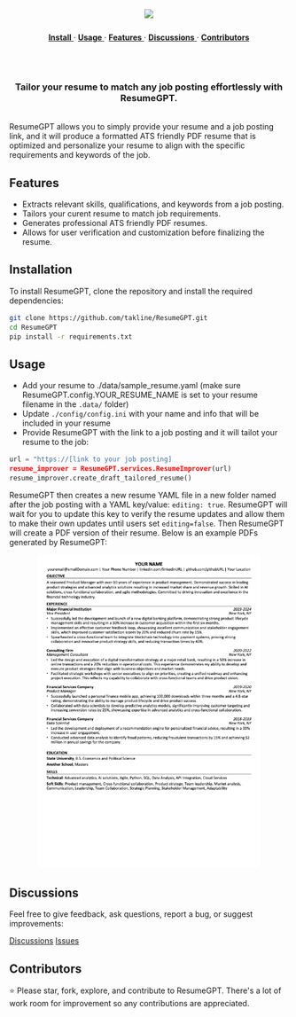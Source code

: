 <h1 align="center">
  <picture>
    <source media="(prefers-color-scheme: dark)" srcset="images/ResumeGPT-light.png"/>
    <source media="(prefers-color-scheme: light)" srcset="images/ResumeGPT.png"/>
    <img width="400" src="images/ResumeGPT.png"/>
 <br />
</h1>

<div align="center">

<p align="center">
  <a href="#installation">
    <b>Install</b>
  </a>
     · 
  <a href="#usage">
    <b>Usage</b>
  </a>
     · 
  <a href="#features">
    <b>Features</b>
  </a>
      · 
  <a href="#discussions">
    <b>Discussions</b>
  </a>
     · 
  <a href="#contributors">
    <b>Contributors</b>
  </a>

</p>

<br>


</div>

<br>

<h3 align="center">Tailor your resume to match any job posting effortlessly with ResumeGPT.
</h3>

<br/>
ResumeGPT allows you to simply provide your resume and a job posting link, and it will produce a formatted ATS friendly PDF resume that is optimized and personalize your resume to align with the specific requirements and keywords of the job. 

## Features
- Extracts relevant skills, qualifications, and keywords from a job posting.
- Tailors your curent resume to match job requirements.
- Generates professional ATS friendly PDF resumes.
- Allows for user verification and customization before finalizing the resume.

## Installation
To install ResumeGPT, clone the repository and install the required dependencies:

```bash
git clone https://github.com/takline/ResumeGPT.git
cd ResumeGPT
pip install -r requirements.txt
```

## Usage

 - Add your resume to ./data/sample_resume.yaml (make sure ResumeGPT.config.YOUR_RESUME_NAME is set to your resume filename in the `.data/` folder)
 - Update `./config/config.ini` with your name and info that will be included in your resume
 - Provide ResumeGPT with the link to a job posting and it will tailot your resume to the job:

```python
url = "https://[link to your job posting]
resume_improver = ResumeGPT.services.ResumeImprover(url)
resume_improver.create_draft_tailored_resume()
```

ResumeGPT then creates a new resume YAML file in a new folder named after the job posting with a YAML key/value: `editing: true`. ResumeGPT will wait for you to update this key to verify the resume updates and allow them to make their own updates until users set `editing=false`. Then ResumeGPT will create a PDF version of their resume. Below is an example PDFs generated by ResumeGPT:

<p align="center">
  <img src="images/example_resume_output.png" alt="Resume Example" width="400"/>
</p>

## Discussions
Feel free to give feedback, ask questions, report a bug, or suggest improvements:

[Discussions](https://github.com/takline/ResumeGPT/discussions)
[Issues](https://github.com/takline/ResumeGPT/issues)

##  Contributors
⭐️  Please star, fork, explore, and contribute to ResumeGPT. There's a lot of work room for improvement so any contributions are appreciated.
